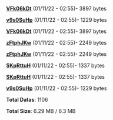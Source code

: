 [**VFk06kDt**](/data/VFk06kDt.txt) (01/11/22 - 02:55)- 3897 bytes

[**v9s0SuHp**](/data/v9s0SuHp.txt) (01/11/22 - 02:55)- 1229 bytes

[**VFk06kDt**](/data/VFk06kDt.txt) (01/11/22 - 02:55)- 3897 bytes

[**zFtphJKw**](/data/zFtphJKw.txt) (01/11/22 - 02:55)- 2249 bytes

[**zFtphJKw**](/data/zFtphJKw.txt) (01/11/22 - 02:55)- 2249 bytes

[**SKpRttuH**](/data/SKpRttuH.txt) (01/11/22 - 02:55)- 1337 bytes

[**SKpRttuH**](/data/SKpRttuH.txt) (01/11/22 - 02:55)- 1337 bytes

[**v9s0SuHp**](/data/v9s0SuHp.txt) (01/11/22 - 02:55)- 1229 bytes

**Total Datas**: 1106

**Total Size**: 6.29 MB / 6.3 MB
